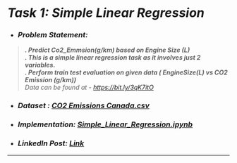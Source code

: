 # _Task 1: Simple Linear Regression_ 
* ### _Problem Statement:_
> **_. Predict Co2_Emmsion(g/km) based on Engine Size (L)_**  
> **_. This is a simple linear regression task as it involves just 2 variables._**  
> **_. Perform train test evaluation on given data ( EngineSize(L) vs CO2 Emission (g/km))_**  
>  _Data can be found at - https://bit.ly/3qK7itO_
* ### _Dataset : [CO2 Emissions Canada.csv](CO2_Emissions_Canada.csv)_
* ### _Implementation: [Simple_Linear_Regression.ipynb](Simple_Linear_Regression.ipynb)_
* ### _LinkedIn Post: [Link](https://www.linkedin.com/posts/activity-6840958181804449792-_feG)_
---
